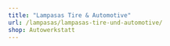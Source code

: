 ```yaml
---
title: "Lampasas Tire & Automotive"
url: /lampasas/lampasas-tire-und-automotive/
shop: Autowerkstatt
---
```

